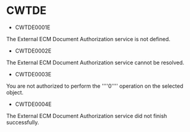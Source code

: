 # CWTDE

- CWTDE0001E

The External ECM Document Authorization service is not defined.
- CWTDE0002E

The External ECM Document Authorization service cannot be resolved.
- CWTDE0003E

You are not authorized to perform the ''''0'''' operation on the selected object.
- CWTDE0004E

The External ECM Document Authorization service did not finish successfully.